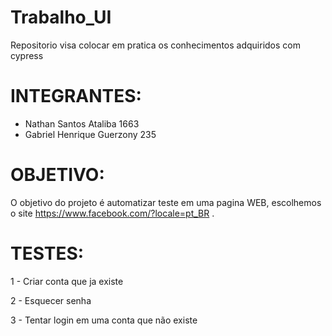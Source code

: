 # Trabalho_UI
Repositorio visa colocar em pratica os conhecimentos adquiridos com cypress

# INTEGRANTES: 
 - Nathan Santos Ataliba 1663
 - Gabriel Henrique Guerzony 235 

# OBJETIVO:
O objetivo do projeto é automatizar teste em uma pagina WEB, escolhemos o site https://www.facebook.com/?locale=pt_BR .

# TESTES:

1 - Criar conta que ja existe 

2 - Esquecer senha 

3 - Tentar login em uma conta que não existe
